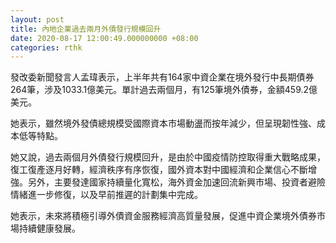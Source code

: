 ```yaml
---
layout: post
title: 內地企業過去兩月外債發行規模回升
date: 2020-08-17 12:00:49.000000000 +08:00
categories: rthk
---
```


發改委新聞發言人孟瑋表示，上半年共有164家中資企業在境外發行中長期債券264筆，涉及1033.1億美元。單計過去兩個月，有125筆境外債券，金額459.2億美元。

她表示，雖然境外發債總規模受國際資本市場動盪而按年減少，但呈現韌性強、成本低等特點。

她又說，過去兩個月外債發行規模回升，是由於中國疫情防控取得重大戰略成果，復工復產逐月好轉，經濟秩序有序恢復，國外資本對中國經濟和企業信心不斷增強。另外，主要發達國家持續量化寬松，海外資金加速回流新興市場、投資者避險情緒進一步修復，以及早前推遲的計劃集中完成。

她表示，未來將積極引導外債資金服務經濟高質量發展，促進中資企業境外債券市場持續健康發展。
